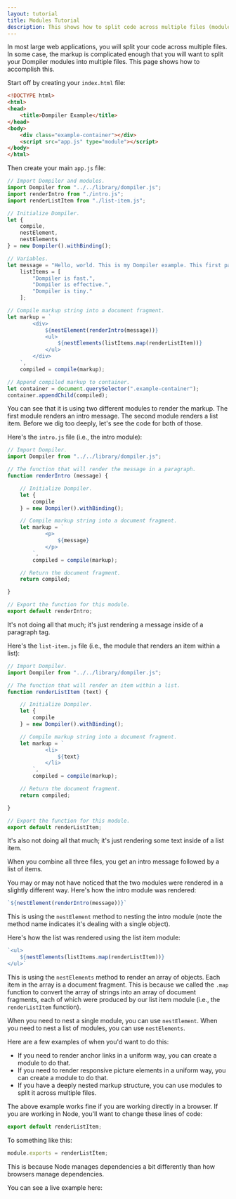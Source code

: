 ```yaml
---
layout: tutorial
title: Modules Tutorial
description: This shows how to split code across multiple files (modules).
---
```


<link rel="stylesheet" href="/assets/css/tutorial.css" />

In most large web applications, you will split your code across multiple files. In some case, the markup is complicated enough that you will want to split your Dompiler modules into multiple files. This page shows how to accomplish this.

Start off by creating your `index.html` file:

```html
<!DOCTYPE html>
<html>
<head>
    <title>Dompiler Example</title>
</head>
<body>
    <div class="example-container"></div>
    <script src="app.js" type="module"></script>
</body>
</html>
```

Then create your main `app.js` file:

```javascript
// Import Dompiler and modules.
import Dompiler from "../../library/dompiler.js";
import renderIntro from "./intro.js";
import renderListItem from "./list-item.js";

// Initialize Dompiler.
let {
    compile,
    nestElement,
    nestElements
} = new Dompiler().withBinding();

// Variables.
let message = "Hello, world. This is my Dompiler example. This first paragraph is its own module, and the list below is in a separate module. Below are some reasons you should use Dompiler:",
    listItems = [
        "Dompiler is fast.",
        "Dompiler is effective.",
        "Dompiler is tiny."
    ];

// Compile markup string into a document fragment.
let markup = `
        <div>
            ${nestElement(renderIntro(message))}
            <ul>
                ${nestElements(listItems.map(renderListItem))}
            </ul>
        </div>
    `,
    compiled = compile(markup);

// Append compiled markup to container.
let container = document.querySelector(".example-container");
container.appendChild(compiled);
```

You can see that it is using two different modules to render the markup. The first module renders an intro message. The second module renders a list item. Before we dig too deeply, let's see the code for both of those.

Here's the `intro.js` file (i.e., the intro module):

```javascript
// Import Dompiler.
import Dompiler from "../../library/dompiler.js";

// The function that will render the message in a paragraph.
function renderIntro (message) {

    // Initialize Dompiler.
    let {
        compile
    } = new Dompiler().withBinding();

    // Compile markup string into a document fragment.
    let markup = `
            <p>
                ${message}
            </p>
        `,
        compiled = compile(markup);

    // Return the document fragment.
    return compiled;

}

// Export the function for this module.
export default renderIntro;
```

It's not doing all that much; it's just rendering a message inside of a paragraph tag.

Here's the `list-item.js` file (i.e., the module that renders an item within a list):

```javascript
// Import Dompiler.
import Dompiler from "../../library/dompiler.js";

// The function that will render an item within a list.
function renderListItem (text) {

    // Initialize Dompiler.
    let {
        compile
    } = new Dompiler().withBinding();

    // Compile markup string into a document fragment.
    let markup = `
            <li>
                ${text}
            </li>
        `,
        compiled = compile(markup);

    // Return the document fragment.
    return compiled;

}

// Export the function for this module.
export default renderListItem;
```

It's also not doing all that much; it's just rendering some text inside of a list item.

When you combine all three files, you get an intro message followed by a list of items.

You may or may not have noticed that the two modules were rendered in a slightly different way. Here's how the intro module was rendered:

```javascript
`${nestElement(renderIntro(message))}`
```

This is using the `nestElement` method to nesting the intro module (note the method name indicates it's dealing with a single object).

Here's how the list was rendered using the list item module:

```javascript
`<ul>
    ${nestElements(listItems.map(renderListItem))}
</ul>`
```

This is using the `nestElements` method to render an array of objects. Each item in the array is a document fragment. This is because we called the `.map` function to convert the array of strings into an array of document fragments, each of which were produced by our list item module (i.e., the `renderListItem` function).

When you need to nest a single module, you can use `nestElement`. When you need to nest a list of modules, you can use `nestElements`.

Here are a few examples of when you'd want to do this:

* If you need to render anchor links in a uniform way, you can create a module to do that.
* If you need to render responsive picture elements in a uniform way, you can create a module to do that.
* If you have a deeply nested markup structure, you can use modules to split it across multiple files.

The above example works fine if you are working directly in a browser. If you are working in Node, you'll want to change these lines of code:

```javascript
export default renderListItem;
```

To something like this:

```javascript
module.exports = renderListItem;
```

This is because Node manages dependencies a bit differently than how browsers manage dependencies.

You can see a live example here:

<div class="example-container"></div>
<script src="app.js" type="module"></script>